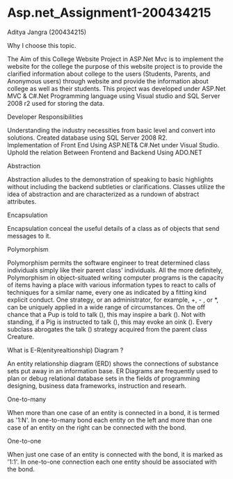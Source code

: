# Asp.net_Assignment1-200434215
Aditya Jangra 
(200434215)

Why I choose this topic.

The Aim of this College Website Project in ASP.Net Mvc is to implement the website for the college the purpose of this website project is to provide the clarified 
information about college to the users (Students, Parents, and Anonymous users) through website and provide the information about college as well as their students. 
This project was developed under ASP.Net MVC & C#.Net Programming language using Visual studio and SQL Server 2008 r2 used for storing the data.

Developer Responsibilities 

Understanding the industry necessities from basic level and convert into solutions.
Created database using SQL Server 2008 R2.  
Implementation of Front End Using ASP.NET& C#.Net under Visual Studio.
Uphold the relation Between Frontend and Backend Using ADO.NET

Abstraction

Abstraction alludes to the demonstration of speaking to basic highlights without including the backend subtleties or clarifications. Classes utilize the idea of 
abstraction and are characterized as a rundown of abstract attributes.

Encapsulation

Encapsulation conceal the useful details of a class as of objects that send messages to it.

Polymorphism

Polymorphism permits the software engineer to treat determined class individuals simply like their parent class' individuals. All the more definitely, Polymorphism in 
object-situated writing computer programs is the capacity of items having a place with various information types to react to calls of techniques for a similar name, 
every one as indicated by a fitting kind explicit conduct. One strategy, or an administrator, for example, +, - , or *, can be uniquely applied in a wide range of 
circumstances. On the off chance that a Pup is told to talk (), this may inspire a bark (). Not with standing, if a Pig is instructed to talk (), this may evoke an 
oink (). Every subclass abrogates the talk () strategy acquired from the parent class Creature.

What is E-R(enityrealtionship) Diagram ?

An entity relationship diagram (ERD) shows the connections of substance sets put away in an information base. ER Diagrams are frequently used to plan or debug 
relational database sets in the fields of programming designing, business data frameworks, instruction and researh.

One-to-many

When more than one case of an entity is connected in a bond, it is termed as '1:N'. In one-to-many bond each entity on the left and more than one case of an entity on 
the right can be connected with the bond.

One-to-one

When just one case of an entity is connected with the bond, it is marked as '1:1'. In one-to-one connection each one entity should be associated with the bond.

